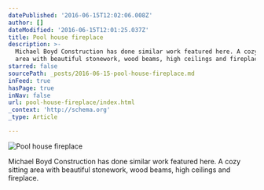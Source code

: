 ```yaml
---
datePublished: '2016-06-15T12:02:06.008Z'
author: []
dateModified: '2016-06-15T12:01:25.037Z'
title: Pool house fireplace
description: >-
  Michael Boyd Construction has done similar work featured here. A cozy sitting
  area with beautiful stonework, wood beams, high ceilings and fireplace.
starred: false
sourcePath: _posts/2016-06-15-pool-house-fireplace.md
inFeed: true
hasPage: true
inNav: false
url: pool-house-fireplace/index.html
_context: 'http://schema.org'
_type: Article

---
```

![Pool house fireplace](https://the-grid-user-content.s3-us-west-2.amazonaws.com/d9a72599-2101-42da-b683-5b34e6582cbd.jpg)

Michael Boyd Construction has done similar work featured here. A cozy sitting area with beautiful stonework, wood beams, high ceilings and fireplace.